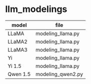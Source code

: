 # llm_modelings

|model|file|
|-|-|
|LLaMA|modeling_llama.py|
|LLaMA2|modeling_llama.py|
|LLaMA3|modeling_llama.py|
|Yi|modeling_llama.py|
|Yi 1.5|modeling_llama.py|
|Qwen 1.5|modeling_qwen2.py|
